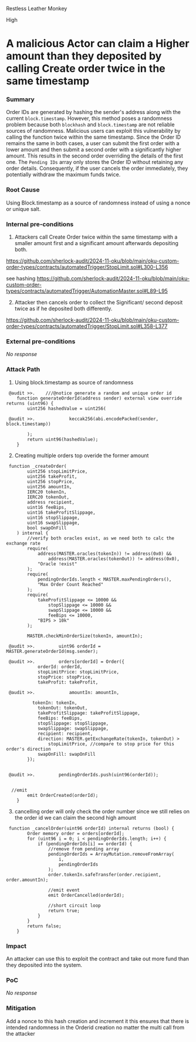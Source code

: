 Restless Leather Monkey

High

# A malicious Actor can claim a Higher amount than they deposited by calling Create order twice in the same timestamp

### Summary

Order IDs are generated by hashing the sender's address along with the current `block.timestamp`. However, this method poses a randomness problem because both `blockhash` and `block.timestamp` are not reliable sources of randomness. Malicious users can exploit this vulnerability by calling the function twice within the same timestamp. Since the Order ID remains the same in both cases, a user can submit the first order with a lower amount and then submit a second order with a significantly higher amount. This results in the second order overriding the details of the first one. The `Pending IDs` array only stores the Order ID without retaining any order details. Consequently, if the user cancels the order immediately, they potentially withdraw the maximum funds twice.

### Root Cause

Using Block.timestamp as a source of randomness instead of using a nonce or unique salt.

### Internal pre-conditions

1.  Attackers call Create Order twice within the same timestamp with a smaller amount first and a significant amount afterwards depositing both.


https://github.com/sherlock-audit/2024-11-oku/blob/main/oku-custom-order-types/contracts/automatedTrigger/StopLimit.sol#L300-L356


see hashing 
https://github.com/sherlock-audit/2024-11-oku/blob/main/oku-custom-order-types/contracts/automatedTrigger/AutomationMaster.sol#L89-L95


2. Attacker then cancels order to collect the Significant/ second deposit twice as if he deposited both differently.

https://github.com/sherlock-audit/2024-11-oku/blob/main/oku-custom-order-types/contracts/automatedTrigger/StopLimit.sol#L358-L377

### External pre-conditions

_No response_

### Attack Path

1.  Using block.timestamp as source of randomness

```solidity
 @audit >>.    ///@notice generate a random and unique order id
    function generateOrderId(address sender) external view override returns (uint96) {
        uint256 hashedValue = uint256(

 @audit >>.             keccak256(abi.encodePacked(sender, block.timestamp))

        );
        return uint96(hashedValue);
    }
```

2.  Creating multiple orders top overide the former amount

```solidity
 function _createOrder(
        uint256 stopLimitPrice,
        uint256 takeProfit,
        uint256 stopPrice,
        uint256 amountIn,
        IERC20 tokenIn,
        IERC20 tokenOut,
        address recipient,
        uint16 feeBips,
        uint16 takeProfitSlippage,
        uint16 stopSlippage,
        uint16 swapSlippage,
        bool swapOnFill
    ) internal {
        //verify both oracles exist, as we need both to calc the exchange rate
        require(
            address(MASTER.oracles(tokenIn)) != address(0x0) &&
                address(MASTER.oracles(tokenOut)) != address(0x0),
            "Oracle !exist"
        );
        require(
            pendingOrderIds.length < MASTER.maxPendingOrders(),
            "Max Order Count Reached"
        );
        require(
            takeProfitSlippage <= 10000 &&
                stopSlippage <= 10000 &&
                swapSlippage <= 10000 &&
                feeBips <= 10000,
            "BIPS > 10k"
        );

        MASTER.checkMinOrderSize(tokenIn, amountIn);

 @audit >>.         uint96 orderId = MASTER.generateOrderId(msg.sender);

 @audit >>.         orders[orderId] = Order({
            orderId: orderId,
            stopLimitPrice: stopLimitPrice,
            stopPrice: stopPrice,
            takeProfit: takeProfit,

 @audit >>.             amountIn: amountIn,
        
          tokenIn: tokenIn,
            tokenOut: tokenOut,
            takeProfitSlippage: takeProfitSlippage,
            feeBips: feeBips,
            stopSlippage: stopSlippage,
            swapSlippage: swapSlippage,
            recipient: recipient,
            direction: MASTER.getExchangeRate(tokenIn, tokenOut) >
                stopLimitPrice, //compare to stop price for this order's direction
            swapOnFill: swapOnFill
        });


 @audit >>.         pendingOrderIds.push(uint96(orderId));
      

  //emit
        emit OrderCreated(orderId);
    }
```

3. cancelling order will only check the order number since we still relies on the order id we can claim the second high amount 

```solidity
 function _cancelOrder(uint96 orderId) internal returns (bool) {
        Order memory order = orders[orderId];
        for (uint96 i = 0; i < pendingOrderIds.length; i++) {
            if (pendingOrderIds[i] == orderId) {
                //remove from pending array
                pendingOrderIds = ArrayMutation.removeFromArray(
                    i,
                    pendingOrderIds
                );
                order.tokenIn.safeTransfer(order.recipient, order.amountIn);

                //emit event
                emit OrderCancelled(orderId);

                //short circuit loop
                return true;
            }
        }
        return false;
    }
```


### Impact

An attacker can use this to exploit the contract and take out more fund than they deposited into the system.

### PoC

_No response_

### Mitigation

Add a nonce to this hash creation and increment it this ensures that there is intended randomness in the Orderid creation no matter the multi call from the attacker